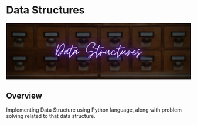 # Data Structures

![DS](readme-resources/data-structures.png)

## Overview
Implementing Data Structure using Python language, along with problem solving related to that data structure.
